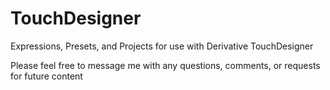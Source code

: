 # TouchDesigner
Expressions, Presets, and Projects for use with Derivative TouchDesigner

Please feel free to message me with any questions, comments, or requests for future content

